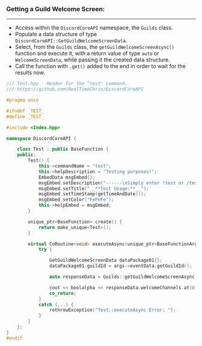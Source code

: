 ### **Getting a Guild Welcome Screen:**
---
- Access within the `DiscordCoreAPI` namespace, the `Guilds` class.
- Populate a data structure of type `DiscordCoreAPI::GetGuildWelcomeScreenData`.
- Select, from the `Guilds` class, the `getGuildWelcomeScreenAsync()` function and execute it, with a return value of type `auto` or `WelcomeScreenData`, while passing it the created data structure.
- Call the function with `.get()` added to the end in order to wait for the results now.

```cpp
/// Test.hpp - Header for the "test" command.
/// https://github.com/RealTimeChris/DiscordCoreAPI

#pragma once

#ifndef _TEST_
#define _TEST_

#include <Index.hpp>

namespace DiscordCoreAPI {

	class Test : public BaseFunction {
	public:
		Test() {
			this->commandName = "test";
			this->helpDescription = "Testing purposes!";
			EmbedData msgEmbed{};
			msgEmbed.setDescription("------\nSimply enter !test or /test!\n------");
			msgEmbed.setTitle("__**Test Usage:**__");
			msgEmbed.setTimeStamp(getTimeAndDate());
			msgEmbed.setColor("FeFeFe");
			this->helpEmbed = msgEmbed;
		}

		unique_ptr<BaseFunction> create() {
			return make_unique<Test>();
		}

		virtual CoRoutine<void> executeAsync(unique_ptr<BaseFunctionArguments> args) {
			try {

				GetGuildWelcomeScreenData dataPackage01{};
				dataPackage01.guildId = args->eventData.getGuildId();

				auto responseData = Guilds::getGuildWelcomeScreenAsync(dataPackage01).get();

				cout << boolalpha << responseData.welcomeChannels.at(0).channelId << endl;
				co_return;
			}
			catch (...) {
				rethrowException("Test::executeAsync Error: ");
			}
		}
	};
}
#endif
```
